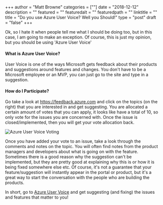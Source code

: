 +++
author = "Matt Browne"
categories = [""]
date = "2018-12-12"
description = ""
featured = ""
featuredalt = ""
featuredpath = ""
linktitle = ""
title = "Do you use Azure User Voice?  Well you Should!"
type = "post"
draft = "false"
+++

Ok, so I hate it when people tell me what I should be doing too, but in this case, I am going to make an exception.  Of course, this is just my opinion, but you should be using 'Azure User Voice'

#### What is Azure User Voice?

User Voice is one of the ways Microsoft gets feedback about their products and suggestions around features and changes.  You don't have to be a Microsoft employee or an MVP, you can just go to the site and type in a suggestion.

#### How do I Participate?

Go take a look at https://feedback.azure.com and click on the topics (on the right) that you are interested in and get suggesting.  You are allocated a certain amount of votes that you can apply, it looks like have a total of 10, so only vote for the issues you are concerned with.  Once the issue is closed/implemented, then you will get your vote allocation back. 

![Azure User Voice Voting](/img/2018/12/UserVoice_01.gif "User Voice")

Once you have added your vote to an issue, take a look through the comments and notes on the topic.  You will often find notes from the product managers and developers about what is going on with the feature.  Sometimes there is a good reason why the suggestion can't be implemented, but they are pretty good at explaining why this is or how it is being fixed somewhere else etc.  Of course, it's not a guarantee that your feature/suggestion will instantly appear in the portal or product, but it's a great way to start the conversation with the people who are building the products.

In short, go to [Azure User Voice](https://feedback.azure.com) and get suggesting (and fixing) the issues and features that matter to you!